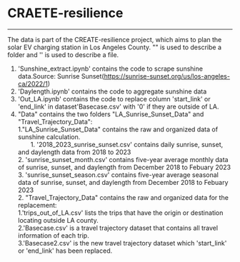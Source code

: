 # CRAETE-resilience
------------------
The data is part of the CREATE-resilience project, which aims to plan the solar EV charging station in Los Angeles County.
"" is used to describe a folder and '' is used to describe a file.
1. 'Sunshine_extract.ipynb' contains the code to scrape sunshine data.Source: Sunrise Sunset(https://sunrise-sunset.org/us/los-angeles-ca/2022/1)
2. 'Daylength.ipynb' contains the code to aggregate sunshine data
3. 'Out_LA.ipynb' contains the code to replace column 'start_link' or 'end_link' in dataset'Basecase.csv' with '0' if they are outside of LA.
4. "Data" contains the two folders "LA_Sunrise_Sunset_Data" and "Travel_Trajectory_Data":     
	1."LA_Sunrise_Sunset_Data" contains the raw and organized data of sunshine calculation.<br />
   		 &emsp;1. '2018_2023_sunrise_sunset.csv' contains daily sunrise, sunset, and daylength data from 2018 to 2023<br />
  		2. 'sunrise_sunset_month.csv' contains five-year average monthly data of sunrise, sunset, and daylength from December 2018 to Febuary 2023 <br />
   		3. 'sunrise_sunset_season.csv' contains five-year average seasonal data of sunrise, sunset, and daylength from December 2018 to Febuary 2023<br />
        2. "Travel_Trajectory_Data" contains the raw and organized data for the replacement:<br />
		1.'trips_out_of_LA.csv' lists the trips that have the origin or destination locating outside LA county.<br />
		2.'Basecase.csv' is a travel trajectory dataset that contains all travel information of each trip.<br />
		3.'Basecase2.csv' is the new travel trajectory dataset which 'start_link' or 'end_link' has been replaced. <br />
